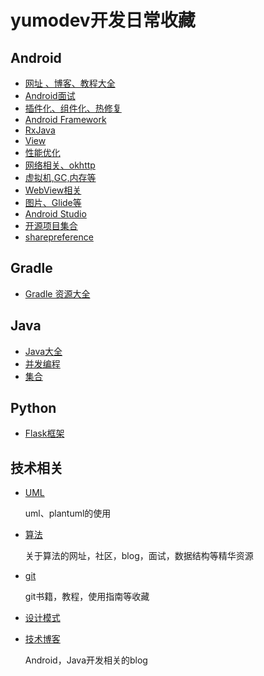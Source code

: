 # yumodev开发日常收藏

## Android 

* [网址 、博客、教程大全](./android/website.md)
* [Android面试](./android/interview.md)
* [插件化、组件化、热修复](./android/plugin.md)
* [Android Framework](./android/framework.md)
* [RxJava](./android/rxjava.md)
* [View](./android/view.md)
* [性能优化](./andorid/performance.md)
* [网络相关、okhttp](./andorid/net.md)
* [虚拟机,GC,内存等](./andorid/jvm.md)
* [WebView相关](./android/browser.md)
* [图片、Glide等](./andorid/image.md)
* [Android Studio](./andorid/as.md)
* [开源项目集合](./android/andorid_open.md)
* [sharepreference](./android/sharepreference.md)

## Gradle

* [Gradle 资源大全](./gradle/gradle_awesome.md)

## Java

* [Java大全](./java/awesome.md)
* [并发编程](./java/thread.md)
* [集合](./java/collect.md)

## Python

* [Flask框架](./python/flask.md)

## 技术相关

* [UML](./code/uml.md)

  uml、plantuml的使用

* [算法](./code/algorithm.md)
	
	关于算法的网址，社区，blog，面试，数据结构等精华资源
* [git](./code/git.md)

	git书籍，教程，使用指南等收藏
* [设计模式](./code/pattern.md)
* [技术博客](./code/blog.md)
  
  Android，Java开发相关的blog




